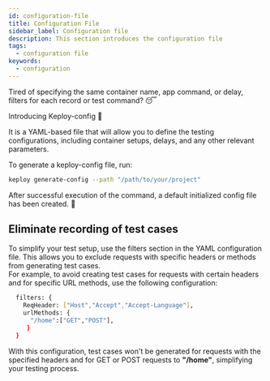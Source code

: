 ```yaml
---
id: configuration-file
title: Configuration File
sidebar_label: Configuration file
description: This section introduces the configuration file
tags:
  - configuration file
keywords:
  - configuration
---
```


Tired of specifying the same container name, app command, or delay, filters for each record or test command? 😴

Introducing Keploy-config 🎉

It is a YAML-based file that will allow you to define the testing configurations, including container setups, delays, and any other relevant parameters.

To generate a keploy-config file, run:

```bash
keploy generate-config --path "/path/to/your/project"
```

After successful execution of the command, a default initialized config file has been created. 🥳

## Eliminate recording of test cases
 
To simplify your test setup, use the filters section in the YAML configuration file. This allows you to exclude requests with specific headers or methods from generating test cases.<br />
For example, to avoid creating test cases for requests with certain headers and for specific URL methods, use the following configuration:

```bash
  filters: {
    ReqHeader: ["Host","Accept","Accept-Language"],
    urlMethods: {
      "/home":["GET","POST"],
     }
  }
```

With this configuration, test cases won't be generated for requests with the specified headers and for GET or POST requests to <strong>"/home"</strong>, simplifying your testing process.


